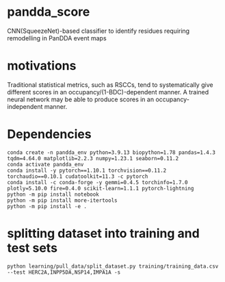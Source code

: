 # pandda_score

CNN(SqueezeNet)-based classifier to identify residues requiring remodelling in PanDDA event maps

# motivations
Traditional statistical metrics, such as RSCCs, tend to systematically give different scores in an occupancy/(1-BDC)-dependent manner. A trained neural network may be able to produce scores in an occupancy-independent manner.

# Dependencies
```shell
conda create -n pandda_env python=3.9.13 biopython=1.78 pandas=1.4.3 tqdm=4.64.0 matplotlib=2.2.3 numpy=1.23.1 seaborn=0.11.2
conda activate pandda_env
conda install -y pytorch==1.10.1 torchvision==0.11.2 torchaudio==0.10.1 cudatoolkit=11.3 -c pytorch
conda install -c conda-forge -y gemmi=0.4.5 torchinfo=1.7.0 plotly=5.10.0 fire=0.4.0 scikit-learn=1.1.1 pytorch-lightning
python -m pip install notebook
python -m pip install more-itertools
python -m pip install -e .
```
# splitting dataset into training and test sets
```shell
python learning/pull_data/split_dataset.py training/training_data.csv --test HERC2A,INPP5DA,NSP14,IMPA1A -s

```